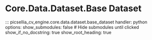 # Core.Data.Dataset.Base Dataset

::: picsellia_cv_engine.core.data.dataset.base_dataset
    handler: python
    options:
        show_submodules: false  # Hide submodules until clicked
        show_if_no_docstring: true
        show_root_heading: true
